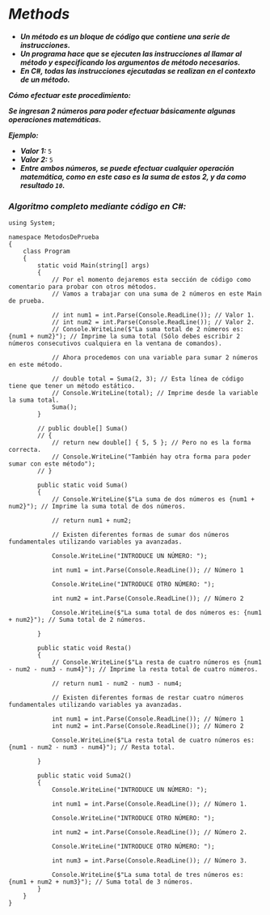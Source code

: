 # _Methods_

- **_Un método es un bloque de código que contiene una serie de instrucciones._**
- **_Un programa hace que se ejecuten las instrucciones al llamar al método y especificando los argumentos de método necesarios._**
- **_En C#, todas las instrucciones ejecutadas se realizan en el contexto de un método._**

**_Cómo efectuar este procedimiento:_**

**_Se ingresan 2 números para poder efectuar básicamente algunas operaciones matemáticas._**

**_Ejemplo:_**

- **_Valor 1:_** ```5```
- **_Valor 2:_** ```5```
- **_Entre ambos números, se puede efectuar cualquier operación matemática, como en este caso es la suma de estos 2, y da como resultado ```10```._**

### _Algoritmo completo mediante código en C#:_
```
﻿using System;

namespace MetodosDePrueba
{
    class Program
    {
        static void Main(string[] args)
        {
            // Por el momento dejaremos esta sección de código como comentario para probar con otros métodos.
            // Vamos a trabajar con una suma de 2 números en este Main de prueba.

            // int num1 = int.Parse(Console.ReadLine()); // Valor 1.
            // int num2 = int.Parse(Console.ReadLine()); // Valor 2.
            // Console.WriteLine($"La suma total de 2 números es: {num1 + num2}"); // Imprime la suma total (Sólo debes escribir 2 números consecutivos cualquiera en la ventana de comandos).

            // Ahora procedemos con una variable para sumar 2 números en este método.

            // double total = Suma(2, 3); // Esta línea de código tiene que tener un método estático.
            // Console.WriteLine(total); // Imprime desde la variable la suma total.
            Suma();
        }

        // public double[] Suma()
        // {
            // return new double[] { 5, 5 }; // Pero no es la forma correcta.
            // Console.WriteLine("También hay otra forma para poder sumar con este método");
        // }

        public static void Suma()
        {
            // Console.WriteLine($"La suma de dos números es {num1 + num2}"); // Imprime la suma total de dos números.

            // return num1 + num2;

            // Existen diferentes formas de sumar dos números fundamentales utilizando variables ya avanzadas.

            Console.WriteLine("INTRODUCE UN NÚMERO: ");

            int num1 = int.Parse(Console.ReadLine()); // Número 1

            Console.WriteLine("INTRODUCE OTRO NÚMERO: ");

            int num2 = int.Parse(Console.ReadLine()); // Número 2

            Console.WriteLine($"La suma total de dos números es: {num1 + num2}"); // Suma total de 2 números.

        }

        public static void Resta()
        {
            // Console.WriteLine($"La resta de cuatro números es {num1 - num2 - num3 - num4}"); // Imprime la resta total de cuatro números.

            // return num1 - num2 - num3 - num4;

            // Existen diferentes formas de restar cuatro números fundamentales utilizando variables ya avanzadas.

            int num1 = int.Parse(Console.ReadLine()); // Número 1
            int num2 = int.Parse(Console.ReadLine()); // Número 2

            Console.WriteLine($"La resta total de cuatro números es: {num1 - num2 - num3 - num4}"); // Resta total.

        }

        public static void Suma2()
        {
            Console.WriteLine("INTRODUCE UN NÚMERO: ");

            int num1 = int.Parse(Console.ReadLine()); // Número 1.

            Console.WriteLine("INTRODUCE OTRO NÚMERO: ");

            int num2 = int.Parse(Console.ReadLine()); // Número 2.

            Console.WriteLine("INTRODUCE OTRO NÚMERO: ");

            int num3 = int.Parse(Console.ReadLine()); // Número 3.

            Console.WriteLine($"La suma total de tres números es: {num1 + num2 + num3}"); // Suma total de 3 números.
        }
    }
}
```
